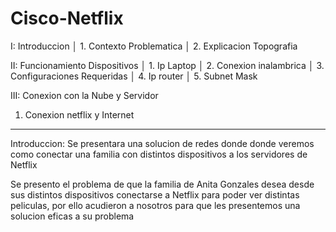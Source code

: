 # Cisco-Netflix

I: Introduccion
│ 1. Contexto Problematica
│  2. Explicacion Topografia

II: Funcionamiento Dispositivos
│  1. Ip Laptop
│   2. Conexion inalambrica
│    3. Configuraciones Requeridas
│     4. Ip router
│      5. Subnet Mask


III: Conexion con la Nube y Servidor
1. Conexion netflix y Internet

--------------------------------------------------------
Introduccion:
Se presentara una solucion de redes donde donde veremos como conectar una familia con distintos dispositivos a los servidores de Netflix

Se presento el problema de que la familia de Anita Gonzales desea desde sus distintos dispositivos conectarse a Netflix para poder ver distintas peliculas, por ello acudieron a nosotros para que les presentemos una solucion eficas a su problema




  
